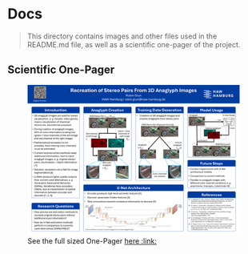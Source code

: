 # Docs

> This directory contains images and other files used in the README.md file, as well as a scientific one-pager of the project.

## Scientific One-Pager
<figure>
    <img src="img/Poster_Recreation_of_Anaglyph_Images.png" alt="TensorBoard Screenshot" width="600px">
    <figcaption>See the full sized One-Pager <a href="Poster_Recreation_of_Anaglyph_Images.pdf">here :link: </a></figcaption>
</figure>